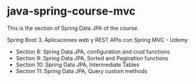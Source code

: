 # java-spring-course-mvc

This is the section of Spring Data JPA of the course.

Spring Boot 3. Aplicaciones web y REST APIs con Spring MVC - Udemy

- Section 8: Spring Data JPA, configuration and crud functions
- Section 9: Spring Data JPA, Sorted and Pagination functions
- Section 10: Spring Data JPA, Intermediate Tables
- Section 11: Spring Data JPA, Query custom methods